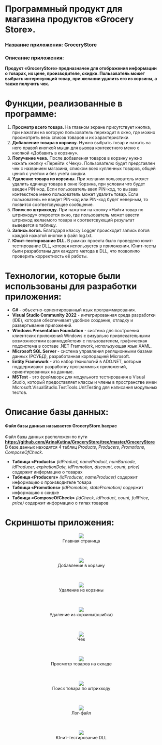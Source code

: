 # Программный продукт для магазина продуктов «Grocery Store».
### Название приложения: GroceryStore
### Описание приложения:
**Продукт «GroceryStore» предназначен для отображения информации о товарах, их цене, производителе, скидке. Пользователь может выбрать интересующий товар, при желании удалить его из корзины, а также получить чек.**

# Функции, реализованные в программе:
1. **Просмотр всего товара.** На главном экране присутствует кнопка, при нажатии на которую пользователь переходит в окно, где можно просмотреть весь список товаров и их характеристики.
2. **Добавление товара в корзину.** Нужно выбрать товар и нажать на него правой кнопкой мыши для вызова контекстного меню с кнопкой «Добавить в корзину». 
3. **Получение чека.** После добавления товаров в корзину нужно нажать кнопку «Перейти к Чеку». Пользователю будет представлен чек с названием магазина, списком всех купленных товаров, общей ценой с учетом и без учета скидки.
4. **Удаление товара из корзины.** При желании пользователь может удалить единицу товара в окне Корзина, при условии что будет введен PIN-код. Если пользователь ввел PIN-код, то вызвав контекстное меню пользователь может удалить товар. Если пользователь не введет PIN-код или PIN-код будет неверным, то появится соответсвующее сообщение.
5. **Поиск по штрихкоду.** При нажатии на кнопку «Найти товар по штрихкоду» откроется окно, где пользователь может ввести штрихкод желаемого товара и соответсвующий результат выведется в таблицу.
6. **Запись логов.** Благодаря классу Logger происходит запись логов каждой нажатой кнопки в файл log.txt. 
7. **Юнит-тестирование DLL.** В рамках проекта было проведено юнит-тестирование DLL, которая используется в приложении. Юнит-тесты были разработаны для каждого метода в DLL, что позволило проверить корректность её работы.

# Технологии, которые были использованы для разработки приложения:
- **C#** - объектно-ориентированный язык программирования.
- **Visual Studio Community 2022** - интегрированная среда разработки (IDE), которая обеспечивает удобное создание, отладку и развертывание приложений.
- **Windows Presentation Foundation** - система для построения клиентских приложений Windows с визуально привлекательными возможностями взаимодействия с пользователем, графическая подсистема в составе .NET Framework, использующая язык XAML.
- **Microsoft SQL Server** - система управления реляционными базами данных (РСУБД), разработанная корпорацией Microsoft.
- **Entity Framework** - это набор технологий в ADO.NET, которые поддерживают разработку программных приложений, ориентированных на данные.
- **MSTest** - это фреймворк для модульного тестирования в Visual Studio, который предоставляет классы и члены в пространстве имен Microsoft.VisualStudio.TestTools.UnitTesting для написания модульных тестов.

# Описание базы данных:
#### Файл базы данных называется GroceryStore.bacpac <br/>
Файл базы данных расположен по пути **https://github.com/ArinaKutina/GroceryStore/tree/master/GroceryStore** </br>
В базе данных находятся 4 таблиц _Products_, _Producers_, _Promotions_, _ComposeOfCheck_.

- **Таблица «Products»** _(idProduct, nameProduct, numBarcode, idProducer, expirationDate, idPromotion, discount, count, price)_ содержит информацию о товарах
- **Таблица «Producers»** _(idProducer, nameProducer)_ содержит информацию о производителе товара
- **Таблица «Promotions»** _(idPromotion, statePromotion)_ содержит информацию о скидке
- **Таблица «ComposeOfCheck»** _(idCheck, idProduct, count, fullPrice, price)_ содержит информацию о типах товаров

# Скриншоты приложения:

<p align="center">
  <img <img src="https://github.com/ArinaKutina/GroceryStore/blob/master/GroceryStore/Screenshots/Mainwindow.png">
</br>Главная страница
</br> </br> </br>
</p>

<p align="center">
  <img <img src="https://github.com/ArinaKutina/GroceryStore/blob/master/GroceryStore/Screenshots/AddToBasket.png">
</br>Добавление в корзину
</br> </br> </br>
</p>

<p align="center">
  <img <img src="https://github.com/ArinaKutina/GroceryStore/blob/master/GroceryStore/Screenshots/RemoveFromBasket.png">
</br>Удаление из корзины
</br> </br> </br>
</p>

<p align="center">
  <img <img src="https://github.com/ArinaKutina/GroceryStore/blob/master/GroceryStore/Screenshots/ErrorRemove.png">
</br>Удаление из корзины(ошибка)
</br> </br> </br>
</p>

<p align="center">
  <img <img src="https://github.com/ArinaKutina/GroceryStore/blob/master/GroceryStore/Screenshots/Check.png">
</br>Чек
</br> </br> </br>
</p>

<p align="center">
  <img <img src="https://github.com/ArinaKutina/GroceryStore/blob/master/GroceryStore/Screenshots/Stock.png">
</br>Просмотр товаров на складе
</br> </br> </br>
</p>

<p align="center">
  <img <img src="https://github.com/ArinaKutina/GroceryStore/blob/master/GroceryStore/Screenshots/Search.png">
</br>Поиск товара по штрихкоду
</br> </br> </br>
</p>

<p align="center">
  <img <img src="https://github.com/ArinaKutina/GroceryStore/blob/master/GroceryStore/Screenshots/log.png">
</br>Лог-файл
</br> </br> </br>
</p>

<p align="center">
  <img <img src="https://github.com/ArinaKutina/GroceryStore/blob/master/GroceryStore/Screenshots/Unit tests.png">
</br>Юнит-тестирование DLL
</br> </br> </br>
</p>
